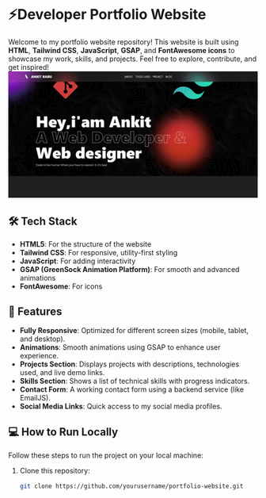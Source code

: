 # ⚡Developer Portfolio Website

Welcome to my portfolio website repository! This website is built using **HTML**, **Tailwind CSS**, **JavaScript**, **GSAP**, and **FontAwesome icons** to showcase my work, skills, and projects. Feel free to explore, contribute, and get inspired!
![demo site](./images/demo.gif)

## 🛠️ Tech Stack

- **HTML5**: For the structure of the website
- **Tailwind CSS**: For responsive, utility-first styling
- **JavaScript**: For adding interactivity
- **GSAP (GreenSock Animation Platform)**: For smooth and advanced animations
- **FontAwesome**: For icons

## 🚀 Features

- **Fully Responsive**: Optimized for different screen sizes (mobile, tablet, and desktop).
- **Animations**: Smooth animations using GSAP to enhance user experience.
- **Projects Section**: Displays projects with descriptions, technologies used, and live demo links.
- **Skills Section**: Shows a list of technical skills with progress indicators.
- **Contact Form**: A working contact form using a backend service (like EmailJS).
- **Social Media Links**: Quick access to my social media profiles.



## 💻 How to Run Locally

Follow these steps to run the project on your local machine:

1. Clone this repository:
   ```bash
   git clone https://github.com/yourusername/portfolio-website.git


